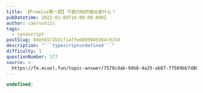```yaml
---
title: 【Promise第一题】下面代码的输出是什么？
pubDatetime: 2022-01-09T16:00:00.000Z
author: caorushizi
tags:
  - javascript
postSlug: 8de56572b31f1affed893945384c915d
description: "```typescriptundefined```"
difficulty: 1
questionNumber: 177
source: >-
  https://fe.ecool.fun/topic-answer/7579cdab-94b8-4a25-ab87-77569bb7d86d?orderBy=updateTime&order=desc&tagId=10
---
```


```typescript
undefined;
```
